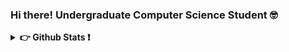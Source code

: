 ### Hi there! Undergraduate Computer Science Student 🤓

<details>
<summary><b>👉 Github Stats ❗</b></summary>
  
  <a href="https://github.com/WendellTMO/github-readme-stats">
    <img height=200 align="center" src="https://github-readme-stats-git-master-wendells-projects.vercel.app/api?username=WendellTMO&theme=radical&count-private=true" />
  </a>
  <a href="https://github.com/anuraghazra/convoychat">
    <img height=200 align="center" src="https://github-readme-stats-git-master-wendells-projects.vercel.app/api/top-langs?username=WendellTMO&size_weight=0.5&count_weight=0.5&theme=radical&layout=compact&langs_count=8&card_width=320&count-private=true" />
  </a>

</details>

<!--
**WendellTMO/WendellTMO** is a ✨ _special_ ✨ repository because its `README.md` (this file) appears on your GitHub profile.

Here are some ideas to get you started:

- 🔭 I’m currently working on ...
- 🌱 I’m currently learning ...
- 👯 I’m looking to collaborate on ...
- 🤔 I’m looking for help with ...
- 💬 Ask me about ...
- 📫 How to reach me: ...
- 😄 Pronouns: ...
- ⚡ Fun fact: ...
-->
